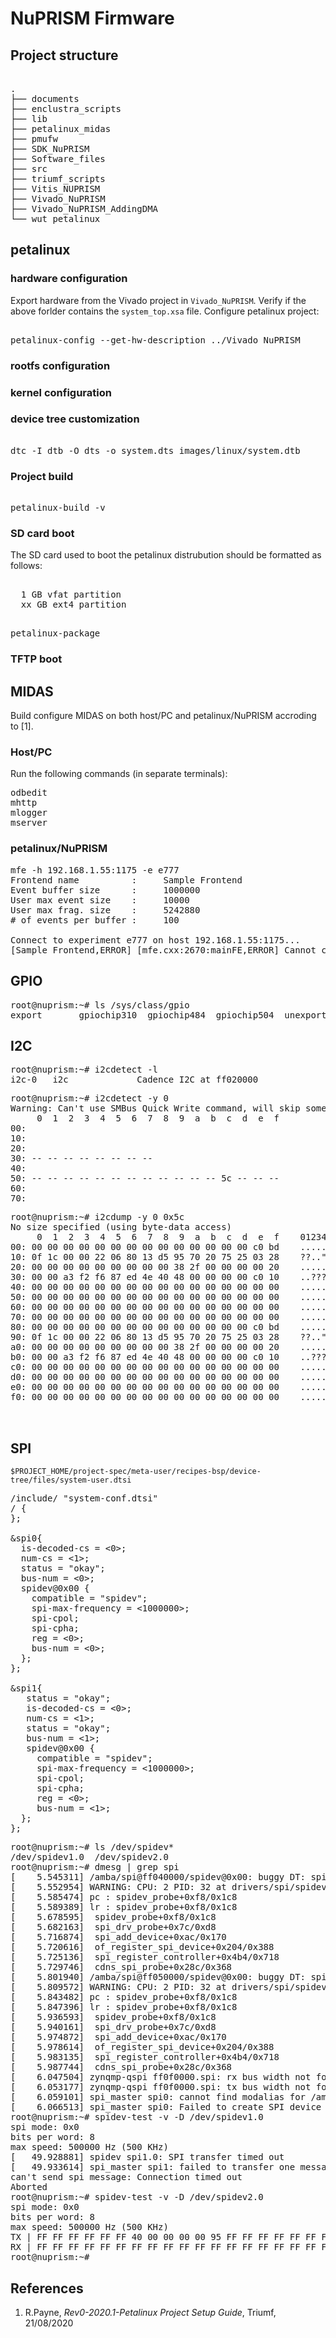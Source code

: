# NuPRISM Firmware

## Project structure

<pre>  
.
├── documents
├── enclustra_scripts
├── lib
├── petalinux_midas
├── pmufw
├── SDK_NuPRISM
├── Software_files
├── src
├── triumf_scripts
├── Vitis_NUPRISM
├── Vivado_NuPRISM
├── Vivado_NuPRISM_AddingDMA
└── wut_petalinux
</pre>  

## petalinux


### hardware configuration

Export hardware from the Vivado project in `Vivado_NuPRISM`. Verify if the above forlder contains the `system_top.xsa` file. Configure petalinux project:
<pre>  
petalinux-config --get-hw-description ../Vivado_NuPRISM
</pre>

### rootfs configuration

### kernel configuration

### device tree customization

<pre>  
dtc -I dtb -O dts -o system.dts images/linux/system.dtb
</pre>  

### Project build

<pre>  
petalinux-build -v
</pre>  

### SD card boot

The SD card used to boot the petalinux distrubution should be formatted as follows:
<pre>  
  1 GB vfat partition
  xx GB ext4 partition
</pre>  

<pre>  
petalinux-package 
</pre>  

### TFTP boot

## MIDAS

Build configure MIDAS on both host/PC and petalinux/NuPRISM accroding to [1].

### Host/PC

Run the following commands (in separate terminals):
<pre>
odbedit
mhttp
mlogger
mserver
</pre>

### petalinux/NuPRISM

<pre>
mfe -h 192.168.1.55:1175 -e e777
Frontend name          :     Sample Frontend
Event buffer size      :     1000000
User max event size    :     10000
User max frag. size    :     5242880
# of events per buffer :     100

Connect to experiment e777 on host 192.168.1.55:1175...
[Sample Frontend,ERROR] [mfe.cxx:2670:mainFE,ERROR] Cannot connect to experiment 'e777' on host '192.168.1.55:1175', status 503
</pre>


## GPIO

<pre>
root@nuprism:~# ls /sys/class/gpio
export       gpiochip310  gpiochip484  gpiochip504  unexport
</pre>

## I2C

<pre>
root@nuprism:~# i2cdetect -l
i2c-0   i2c             Cadence I2C at ff020000                 I2C adapter
</pre>

<pre>
root@nuprism:~# i2cdetect -y 0
Warning: Can't use SMBus Quick Write command, will skip some addresses
     0  1  2  3  4  5  6  7  8  9  a  b  c  d  e  f
00:                                                 
10:                                                 
20:                                                 
30: -- -- -- -- -- -- -- --                         
40:                                                 
50: -- -- -- -- -- -- -- -- -- -- -- -- 5c -- -- -- 
60:                                                 
70:                 
</pre>

<pre>
root@nuprism:~# i2cdump -y 0 0x5c                                                                                                                                                                   
No size specified (using byte-data access)
     0  1  2  3  4  5  6  7  8  9  a  b  c  d  e  f    0123456789abcdef
00: 00 00 00 00 00 00 00 00 00 00 00 00 00 00 c0 bd    ..............??
10: 0f 1c 00 00 22 06 80 13 d5 95 70 20 75 25 03 28    ??.."?????p u%?(
20: 00 00 00 00 00 00 00 00 00 38 2f 00 00 00 00 20    .........8/.... 
30: 00 00 a3 f2 f6 87 ed 4e 40 48 00 00 00 00 c0 10    ..?????N@H....??
40: 00 00 00 00 00 00 00 00 00 00 00 00 00 00 00 00    ................
50: 00 00 00 00 00 00 00 00 00 00 00 00 00 00 00 00    ................
60: 00 00 00 00 00 00 00 00 00 00 00 00 00 00 00 00    ................
70: 00 00 00 00 00 00 00 00 00 00 00 00 00 00 00 00    ................
80: 00 00 00 00 00 00 00 00 00 00 00 00 00 00 c0 bd    ..............??
90: 0f 1c 00 00 22 06 80 13 d5 95 70 20 75 25 03 28    ??.."?????p u%?(
a0: 00 00 00 00 00 00 00 00 00 38 2f 00 00 00 00 20    .........8/.... 
b0: 00 00 a3 f2 f6 87 ed 4e 40 48 00 00 00 00 c0 10    ..?????N@H....??
c0: 00 00 00 00 00 00 00 00 00 00 00 00 00 00 00 00    ................
d0: 00 00 00 00 00 00 00 00 00 00 00 00 00 00 00 00    ................
e0: 00 00 00 00 00 00 00 00 00 00 00 00 00 00 00 00    ................
f0: 00 00 00 00 00 00 00 00 00 00 00 00 00 00 00 00    ................


</pre>


## SPI

`$PROJECT_HOME/project-spec/meta-user/recipes-bsp/device-tree/files/system-user.dtsi`
<pre>
/include/ "system-conf.dtsi"
/ {
};

&spi0{
  is-decoded-cs = <0>;
  num-cs = <1>;
  status = "okay";
  bus-num = <0>;
  spidev@0x00 {
    compatible = "spidev";
    spi-max-frequency = <1000000>;
    spi-cpol;
    spi-cpha;
    reg = <0>;
    bus-num = <0>;
  };
};

&spi1{
   status = "okay";
   is-decoded-cs = <0>;
   num-cs = <1>;
   status = "okay";
   bus-num = <1>;
   spidev@0x00 {
     compatible = "spidev";
     spi-max-frequency = <1000000>;
     spi-cpol;
     spi-cpha;
     reg = <0>;
     bus-num = <1>;
  };
};
</pre>

<pre>
root@nuprism:~# ls /dev/spidev*
/dev/spidev1.0  /dev/spidev2.0
root@nuprism:~# dmesg | grep spi
[    5.545311] /amba/spi@ff040000/spidev@0x00: buggy DT: spidev listed directly in DT
[    5.552954] WARNING: CPU: 2 PID: 32 at drivers/spi/spidev.c:723 spidev_probe+0xf8/0x1c8
[    5.585474] pc : spidev_probe+0xf8/0x1c8
[    5.589389] lr : spidev_probe+0xf8/0x1c8
[    5.678595]  spidev_probe+0xf8/0x1c8
[    5.682163]  spi_drv_probe+0x7c/0xd8
[    5.716874]  spi_add_device+0xac/0x170
[    5.720616]  of_register_spi_device+0x204/0x388
[    5.725136]  spi_register_controller+0x4b4/0x718
[    5.729746]  cdns_spi_probe+0x28c/0x368
[    5.801940] /amba/spi@ff050000/spidev@0x00: buggy DT: spidev listed directly in DT
[    5.809572] WARNING: CPU: 2 PID: 32 at drivers/spi/spidev.c:723 spidev_probe+0xf8/0x1c8
[    5.843482] pc : spidev_probe+0xf8/0x1c8
[    5.847396] lr : spidev_probe+0xf8/0x1c8
[    5.936593]  spidev_probe+0xf8/0x1c8
[    5.940161]  spi_drv_probe+0x7c/0xd8
[    5.974872]  spi_add_device+0xac/0x170
[    5.978614]  of_register_spi_device+0x204/0x388
[    5.983135]  spi_register_controller+0x4b4/0x718
[    5.987744]  cdns_spi_probe+0x28c/0x368
[    6.047504] zynqmp-qspi ff0f0000.spi: rx bus width not found
[    6.053177] zynqmp-qspi ff0f0000.spi: tx bus width not found
[    6.059101] spi_master spi0: cannot find modalias for /amba/spi@ff0f0000/flash@0
[    6.066513] spi_master spi0: Failed to create SPI device for /amba/spi@ff0f0000/flash@0
root@nuprism:~# spidev-test -v -D /dev/spidev1.0 
spi mode: 0x0
bits per word: 8
max speed: 500000 Hz (500 KHz)
[   49.928881] spidev spi1.0: SPI transfer timed out
[   49.933614] spi_master spi1: failed to transfer one message from queue
can't send spi message: Connection timed out
Aborted
root@nuprism:~# spidev-test -v -D /dev/spidev2.0 
spi mode: 0x0
bits per word: 8
max speed: 500000 Hz (500 KHz)
TX | FF FF FF FF FF FF 40 00 00 00 00 95 FF FF FF FF FF FF FF FF FF FF FF FF FF FF FF FF FF FF F0 0D  |......@.........................|
RX | FF FF FF FF FF FF FF FF FF FF FF FF FF FF FF FF FF FF FF FF FF FF FF FF FF FF FF FF FF FF FF FF  |................................|
root@nuprism:~#
</pre>


## References

1. R.Payne, *Rev0-2020.1-Petalinux Project Setup Guide*, Triumf, 21/08/2020
